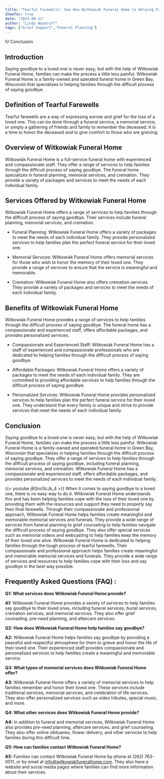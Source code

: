 ```yaml
---
title: "Tearful Farewells: See How Witkowiak Funeral Home is Helping Families Say Goodbye"
ShowToc: true 
date: "2023-08-21"
author: "Linda Woodruff" 
tags: ["Grief Support","Funeral Planning"]
---
```

IV Conclusion


## Introduction

Saying goodbye to a loved one is never easy, but with the help of Witkowiak Funeral Home, families can make the process a little less painful. Witkowiak Funeral Home is a family-owned and operated funeral home in Green Bay, Wisconsin that specializes in helping families through the difficult process of saying goodbye.

## Definition of Tearful Farewells

Tearful farewells are a way of expressing sorrow and grief for the loss of a loved one. This can be done through a funeral service, a memorial service, or simply a gathering of friends and family to remember the deceased. It is a time to honor the deceased and to give comfort to those who are grieving.

## Overview of Witkowiak Funeral Home

Witkowiak Funeral Home is a full-service funeral home with experienced and compassionate staff. They offer a range of services to help families through the difficult process of saying goodbye. The funeral home specializes in funeral planning, memorial services, and cremation. They provide a variety of packages and services to meet the needs of each individual family.

## Services Offered by Witkowiak Funeral Home

Witkowiak Funeral Home offers a range of services to help families through the difficult process of saying goodbye. Their services include funeral planning, memorial services, and cremation.

* Funeral Planning: Witkowiak Funeral Home offers a variety of packages to meet the needs of each individual family. They provide personalized services to help families plan the perfect funeral service for their loved one.

* Memorial Services: Witkowiak Funeral Home offers memorial services for those who wish to honor the memory of their loved one. They provide a range of services to ensure that the service is meaningful and memorable.

* Cremation: Witkowiak Funeral Home also offers cremation services. They provide a variety of packages and services to meet the needs of each individual family.

## Benefits of Witkowiak Funeral Home

Witkowiak Funeral Home provides a range of services to help families through the difficult process of saying goodbye. The funeral home has a compassionate and experienced staff, offers affordable packages, and provides personalized services.

* Compassionate and Experienced Staff: Witkowiak Funeral Home has a staff of experienced and compassionate professionals who are dedicated to helping families through the difficult process of saying goodbye.

* Affordable Packages: Witkowiak Funeral Home offers a variety of packages to meet the needs of each individual family. They are committed to providing affordable services to help families through the difficult process of saying goodbye.

* Personalized Services: Witkowiak Funeral Home provides personalized services to help families plan the perfect funeral service for their loved one. They understand that every family is unique and strive to provide services that meet the needs of each individual family.

## Conclusion

Saying goodbye to a loved one is never easy, but with the help of Witkowiak Funeral Home, families can make the process a little less painful. Witkowiak Funeral Home is a family-owned and operated funeral home in Green Bay, Wisconsin that specializes in helping families through the difficult process of saying goodbye. They offer a range of services to help families through the difficult process of saying goodbye, including funeral planning, memorial services, and cremation. Witkowiak Funeral Home has a compassionate and experienced staff, offers affordable packages, and provides personalized services to meet the needs of each individual family.

{{< youtube j8Qnc0cJk_4 >}} 
When it comes to saying goodbye to a loved one, there is no easy way to do it. Witkowiak Funeral Home understands this and has been helping families cope with the loss of their loved one by providing them with the resources and support they need to properly say their final farewells. Through their compassionate and professional approach, Witkowiak Funeral Home helps families create meaningful and memorable memorial services and funerals. They provide a wide range of services from funeral planning to grief counseling to help families navigate the difficult process of saying goodbye. They also offer special services such as memorial videos and webcasting to help families keep the memory of their loved one alive. Witkowiak Funeral Home is dedicated to helping families through the tough process of tearful farewells. Their compassionate and professional approach helps families create meaningful and memorable memorial services and funerals. They provide a wide range of services and resources to help families cope with their loss and say goodbye in the best way possible.

## Frequently Asked Questions (FAQ) :
**Q1: What services does Witkowiak Funeral Home provide?**

**A1:** Witkowiak Funeral Home provides a variety of services to help families say goodbye to their loved ones, including funeral services, burial services, cremation services, and memorial services. They also offer grief counseling, pre-need planning, and aftercare services. 

**Q2: How does Witkowiak Funeral Home help families say goodbye?**

**A2:** Witkowiak Funeral Home helps families say goodbye by providing a peaceful and respectful atmosphere for them to grieve and honor the life of their loved one. Their experienced staff provides compassionate and personalized services to help families create a meaningful and memorable service. 

**Q3: What types of memorial services does Witkowiak Funeral Home offer?**

**A3:** Witkowiak Funeral Home offers a variety of memorial services to help families remember and honor their loved one. These services include traditional services, memorial services, and celebration of life services. They also offer personalized services such as video tributes, special music, and more. 

**Q4: What other services does Witkowiak Funeral Home provide?**

**A4:** In addition to funeral and memorial services, Witkowiak Funeral Home also provides pre-need planning, aftercare services, and grief counseling. They also offer online obituaries, flower delivery, and other services to help families during this difficult time. 

**Q5: How can families contact Witkowiak Funeral Home?**

**A5:** Families can contact Witkowiak Funeral Home by phone at (262) 763-0011, or by email at info@witkowiakfuneralhome.com. They also have a website and social media pages where families can find more information about their services.



